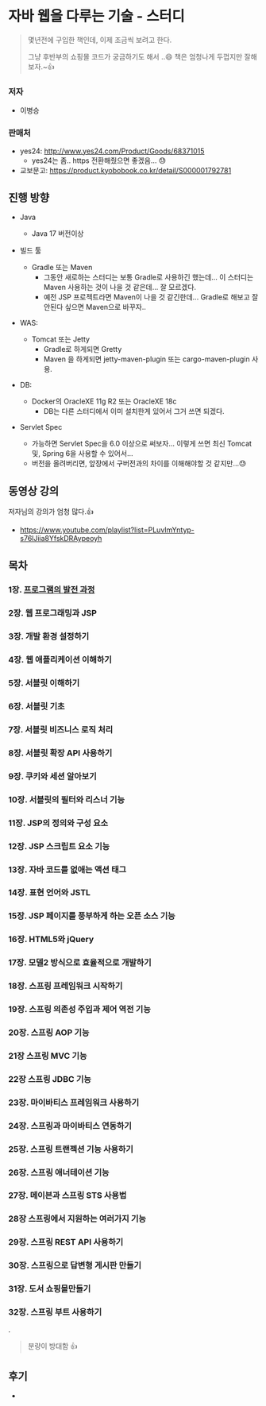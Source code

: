 # 자바 웹을 다루는 기술 - 스터디

> 몇년전에 구입한 책인데,  이제 조금씩 보려고 한다.
>
> 그냥 후반부의 쇼핑몰 코드가 궁금하기도 해서 ..😄 책은 엄청나게 두껍지만 잘해보자.~👍

### 저자

* 이병승

  

### 판매처

* yes24: http://www.yes24.com/Product/Goods/68371015
  * yes24는 좀.. https 전환해줬으면 좋겠음... 😓
* 교보문고: https://product.kyobobook.co.kr/detail/S000001792781



## 진행 방향

* Java
  * Java 17 버전이상
* 빌드 툴
  * Gradle 또는 Maven
    * 그동안 새로하는 스터디는 보통 Gradle로 사용하긴 했는데... 이 스터디는 Maven 사용하는 것이 나을 것 같은데... 잘 모르겠다.
    * 예전 JSP 프로젝트라면 Maven이 나을 것 같긴한데... Gradle로 해보고 잘 안된다 싶으면 Maven으로 바꾸자..

* WAS: 
  * Tomcat 또는 Jetty
    * Gradle로 하게되면 Gretty
    * Maven 을 하게되면 jetty-maven-plugin 또는 cargo-maven-plugin 사용.
* DB: 
  * Docker의 OracleXE 11g R2 또는 OracleXE 18c
    * DB는 다른 스터디에서 이미 설치한게 있어서 그거 쓰면 되겠다.

* Servlet Spec
  * 가능하면 Servlet Spec을 6.0 이상으로 써보자... 이렇게 쓰면 최신 Tomcat 및, Spring 6을 사용할 수 있어서...
  * 버전을 올려버리면, 앞장에서 구버전과의 차이를 이해해야할 것 같지만...😓



## 동영상 강의

저자님의 강의가 엄청 많다.👍

* https://www.youtube.com/playlist?list=PLuvImYntyp-s76lJiia8YfskDRAypeoyh



## 목차

### 1장. [프로그램의 발전 과정](chap01)

### 2장. 웹 프로그래밍과 JSP

### 3장. 개발 환경 설정하기

### 4장. 웹 애플리케이션 이해하기

### 5장. 서블릿 이해하기

### 6장. 서블릿 기초

### 7장. 서블릿 비즈니스 로직 처리

### 8장. 서블릿 확장 API 사용하기

### 9장. 쿠키와 세션 알아보기

### 10장. 서블릿의 필터와 리스너 기능

### 11장. JSP의 정의와 구성 요소

### 12장. JSP 스크립트 요소 기능

### 13장. 자바 코드를 없애는 액션 태그

### 14장. 표현 언어와 JSTL

### 15장. JSP 페이지를 풍부하게 하는 오픈 소스 기능

### 16장. HTML5와 jQuery

### 17장. 모델2 방식으로 효율적으로 개발하기

### 18장. 스프링 프레임워크 시작하기

### 19장. 스프링 의존성 주입과 제어 역전 기능

### 20장. 스프링 AOP 기능

### 21장 스프링 MVC 기능

### 22장 스프링 JDBC 기능

### 23장. 마이바티스 프레임워크 사용하기

### 24장. 스프링과 마이바티스 연동하기

### 25장. 스프링 트랜젝션 기능 사용하기

### 26장. 스프링 애너테이션 기능

### 27장. 메이븐과 스프링 STS 사용법

### 28장 스프링에서 지원하는 여러가지 기능

### 29장. 스프링 REST API 사용하기

### 30장. 스프링으로 답변형 게시판 만들기

### 31장. 도서 쇼핑몰만들기

### 32장. 스프링 부트 사용하기

. 

> 분량이 방대함 👍



## 후기

* 